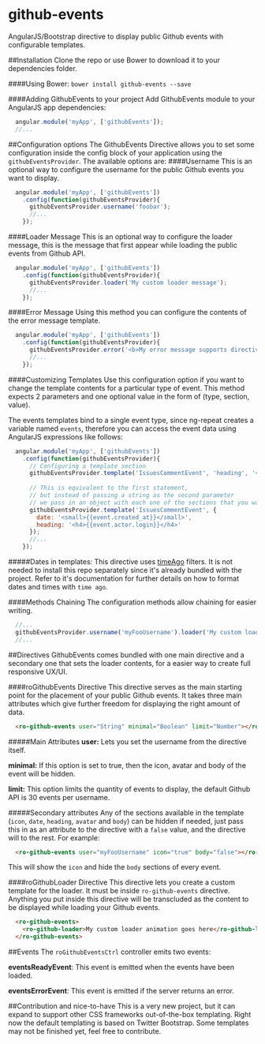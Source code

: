# github-events
AngularJS/Bootstrap directive to display public Github events with configurable templates.

##Installation
Clone the repo or use Bower to download it to your dependencies folder.

####Using Bower:
`bower install github-events --save`

####Adding GithubEvents to your project
Add GithubEvents module to your AngularJS app dependencies:
```js
  angular.module('myApp', ['githubEvents']);
  //...
```

##Configuration options
The GithubEvents Directive allows you to set some configuration inside the config block of your application using the `githubEventsProvider`. The available options are:
####Username
This is an optional way to configure the username for the public Github events you want to display.
```js
  angular.module('myApp', ['githubEvents'])
    .config(function(githubEventsProvider){
      githubEventsProvider.username('foobar');
      //...
    });
```

####Loader Message
This is an optional way to configure the loader message, this is the message that first appear while loading the public events from Github API.
```js
  angular.module('myApp', ['githubEvents'])
    .config(function(githubEventsProvider){
      githubEventsProvider.loader('My custom loader message');
      //...
    });
```

####Error Message
Using this method you can configure the contents of the error message template.
```js
  angular.module('myApp', ['githubEvents'])
    .config(function(githubEventsProvider){
      githubEventsProvider.error('<b>My error message supports directives and bindings</b>');
      //...
    });
```

####Customizing Templates
Use this configuration option if you want to change the template contents for a particular type of event. This method expects 2 parameters and one optional value in the form of (type, section, value). 

The events templates bind to a single event type, since ng-repeat creates a variable named `events`, therefore you can access the event data using AngularJS expressions like follows:
```js
  angular.module('myApp', ['githubEvents'])
    .config(function(githubEventsProvider){
      // Configuring a template section
      githubEventsProvider.template('IssuesCommentEvent', 'heading', '<h4>{{event.actor.login}}</h4>');
      
      // This is equivalent to the first statement, 
      // but instead of passing a string as the second parameter
      // we pass in an object with each one of the sections that you want to modify
      githubEventsProvider.template('IssuesCommentEvent', {
        date: '<small>{{event.created_at}}</small>',
        heading: '<h4>{{event.actor.login}}</h4>'
      });
      //...
    });
```
#####Dates in templates:
This directive uses [timeAgo](https://github.com/yaru22/angular-timeago) filters. It is not needed to install this repo separately since it's already bundled with the project. Refer to it's documentation for further details on how to format dates and times with `time ago`.


####Methods Chaining
The configuration methods allow chaining for easier writing.
```js
  //...
  githubEventsProvider.username('myFooUsername').loader('My custom loader message');
  //...
```

##Directives
GithubEvents comes bundled with one main directive and a secondary one that sets the loader contents, for a easier way to create full responsive UX/UI.

####roGithubEvents Directive
This directive serves as the main starting point for the placement of your public Github events. It takes three main attributes which give further freedom for displaying the right amount of data.
```html
  <ro-github-events user="String" minimal="Boolean" limit="Number"></ro-github-events>
```
#####Main Attributes
__user:__ Lets you set the username from the directive itself.

__minimal:__ If this option is set to true, then the icon, avatar and body of the event will be hidden.

__limit:__ This option limits the quantity of events to display, the default Github API is 30 events per username.

#####Secondary attributes
Any of the sections available in the template (`icon`, `date`, `heading`, `avatar` and `body`) can be hidden if needed, just pass this in as an attribute to the directive with a `false` value, and the directive will to the rest. For example:
```html
  <ro-github-events user="myFooUsername" icon="true" body="false"></ro-github-events>
```
This will show the `icon` and hide the `body` sections of every event.


####roGithubLoader Directive
This directive lets you create a custom template for the loader. It must be inside `ro-github-events` directive. Anything you put inside this directive will be transcluded as the content to be displayed while loading your Github events.

```html
  <ro-github-events>
    <ro-github-loader>My custom loader animation goes here</ro-github-loader>
  </ro-github-events>
```

##Events
The `roGithubEventsCtrl` controller emits two events:

__eventsReadyEvent__: This event is emitted when the events have been loaded.

__eventsErrorEvent__: This event is emitted if the server returns an error.

##Contribution and nice-to-have
This is a very new project, but it can expand to support other CSS frameworks out-of-the-box templating. Right now the default templating is based on Twitter Bootstrap. Some templates may not be finished yet, feel free to contribute.
